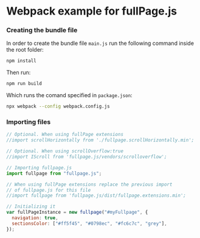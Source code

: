 # Webpack example for fullPage.js

### Creating the bundle file

In order to create the bundle file `main.js` run the following command inside the root folder:

```sh
npm install
```

Then run:

```sh
npm run build
```

Which runs the comand specified in `package.json`:

```sh
npx webpack --config webpack.config.js
```

### Importing files

```javascript
// Optional. When using fullPage extensions
//import scrollHorizontally from './fullpage.scrollHorizontally.min';

// Optional. When using scrollOverflow:true
//import IScroll from 'fullpage.js/vendors/scrolloverflow';

// Importing fullpage.js
import fullpage from "fullpage.js";

// When using fullPage extensions replace the previous import
// of fullpage.js for this file
//import fullpage from 'fullpage.js/dist/fullpage.extensions.min';

// Initializing it
var fullPageInstance = new fullpage("#myFullpage", {
  navigation: true,
  sectionsColor: ["#ff5f45", "#0798ec", "#fc6c7c", "grey"],
});
```
